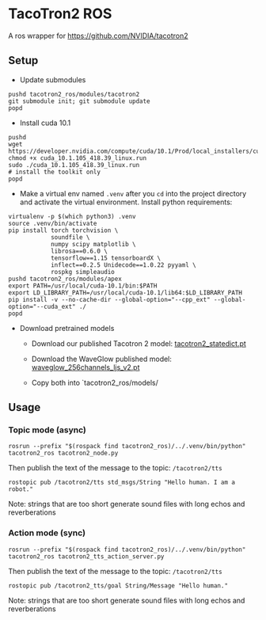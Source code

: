 # TacoTron2 ROS

A ros wrapper for https://github.com/NVIDIA/tacotron2

## Setup

- Update submodules

```
pushd tacotron2_ros/modules/tacotron2
git submodule init; git submodule update
popd
```

- Install cuda 10.1

```
pushd
wget https://developer.nvidia.com/compute/cuda/10.1/Prod/local_installers/cuda_10.1.105_418.39_linux.run
chmod +x cuda_10.1.105_418.39_linux.run
sudo ./cuda_10.1.105_418.39_linux.run
# install the toolkit only
popd
```

- Make a virtual env named `.venv` after you `cd` into the project directory and activate the virtual environment. Install python requirements:

```
virtualenv -p $(which python3) .venv
source .venv/bin/activate
pip install torch torchvision \
            soundfile \
            numpy scipy matplotlib \
            librosa==0.6.0 \
            tensorflow==1.15 tensorboardX \
            inflect==0.2.5 Unidecode==1.0.22 pyyaml \
            rospkg simpleaudio
pushd tacotron2_ros/modules/apex
export PATH=/usr/local/cuda-10.1/bin:$PATH
export LD_LIBRARY_PATH=/usr/local/cuda-10.1/lib64:$LD_LIBRARY_PATH
pip install -v --no-cache-dir --global-option="--cpp_ext" --global-option="--cuda_ext" ./
popd
```

- Download pretrained models

  - Download our published Tacotron 2 model: [tacotron2_statedict.pt](https://drive.google.com/file/d/1c5ZTuT7J08wLUoVZ2KkUs_VdZuJ86ZqA/view)

  - Download the WaveGlow published model: [waveglow_256channels_ljs_v2.pt](https://drive.google.com/file/d/1WsibBTsuRg_SF2Z6L6NFRTT-NjEy1oTx/view)

  - Copy both into `tacotron2_ros/models/

## Usage

### Topic mode (async)

```
rosrun --prefix "$(rospack find tacotron2_ros)/../.venv/bin/python" tacotron2_ros tacotron2_node.py
```

Then publish the text of the message to the topic: `/tacotron2/tts`

```
rostopic pub /tacotron2/tts std_msgs/String "Hello human. I am a robot."
```

Note: strings that are too short generate sound files with long echos and reverberations

### Action mode (sync)

```
rosrun --prefix "$(rospack find tacotron2_ros)/../.venv/bin/python" tacotron2_ros tacotron2_tts_action_server.py
```

Then publish the text of the message to the topic: `/tacotron2/tts`

```
rostopic pub /tacotron2_tts/goal String/Message "Hello human."
```

Note: strings that are too short generate sound files with long echos and reverberations

